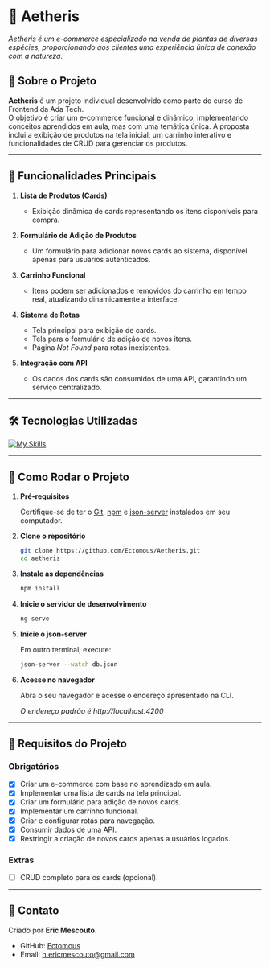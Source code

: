 # 🌿 Aetheris

_Aetheris é um e-commerce especializado na venda de plantas de diversas espécies, proporcionando aos clientes uma experiência única de conexão com a natureza._

## 📖 Sobre o Projeto

**Aetheris** é um projeto individual desenvolvido como parte do curso de Frontend da Ada Tech.  
O objetivo é criar um e-commerce funcional e dinâmico, implementando conceitos aprendidos em aula, mas com uma temática única. A proposta inclui a exibição de produtos na tela inicial, um carrinho interativo e funcionalidades de CRUD para gerenciar os produtos.

---

## 🎯 Funcionalidades Principais

1. **Lista de Produtos (Cards)**

   - Exibição dinâmica de cards representando os itens disponíveis para compra.

2. **Formulário de Adição de Produtos**

   - Um formulário para adicionar novos cards ao sistema, disponível apenas para usuários autenticados.

3. **Carrinho Funcional**

   - Itens podem ser adicionados e removidos do carrinho em tempo real, atualizando dinamicamente a interface.

4. **Sistema de Rotas**

   - Tela principal para exibição de cards.
   - Tela para o formulário de adição de novos itens.
   - Página _Not Found_ para rotas inexistentes.

5. **Integração com API**
   - Os dados dos cards são consumidos de uma API, garantindo um serviço centralizado.

---

## 🛠️ Tecnologias Utilizadas

[![My Skills](https://skillicons.dev/icons?i=angular,html,sass,ts&theme=light)](https://skillicons.dev)

---

## 🚀 Como Rodar o Projeto

1. **Pré-requisitos**

   Certifique-se de ter o [Git](https://git-scm.com/), [npm](https://www.npmjs.com/get-npm) e [json-server](https://github.com/typicode/json-server) instalados em seu computador.

2. **Clone o repositório**

   ```bash
   git clone https://github.com/Ectomous/Aetheris.git
   cd aetheris
   ```

3. **Instale as dependências**

   ```bash
   npm install
   ```

4. **Inicie o servidor de desenvolvimento**

   ```bash
   ng serve
   ```

5. **Inicie o json-server**

   Em outro terminal, execute:

   ```bash
   json-server --watch db.json
   ```

6. **Acesse no navegador**

   Abra o seu navegador e acesse o endereço apresentado na CLI.

   _O endereço padrão é http://localhost:4200_

---

## 📝 Requisitos do Projeto

### Obrigatórios

- [x] Criar um e-commerce com base no aprendizado em aula.
- [x] Implementar uma lista de cards na tela principal.
- [x] Criar um formulário para adição de novos cards.
- [x] Implementar um carrinho funcional.
- [x] Criar e configurar rotas para navegação.
- [x] Consumir dados de uma API.
- [x] Restringir a criação de novos cards apenas a usuários logados.

### Extras

- [ ] CRUD completo para os cards (opcional).

---

## 📧 Contato

Criado por **Eric Mescouto**.

- GitHub: [Ectomous](https://github.com/Ectomous)
- Email: h.ericmescouto@gmail.com
